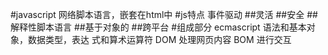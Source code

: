 #javascript
网络脚本语言，嵌套在html中
#js特点
事件驱动
##灵活
##安全
##解释性脚本语言
##基于对象的
##跨平台
#组成部分
ecmascript 语法和基本对象，数据类型，表达 式和算术运算符
DOM 处理网页内容
BOM 进行交互


